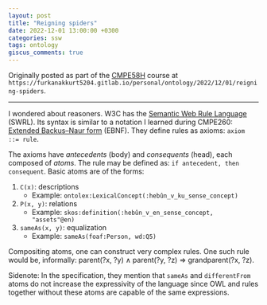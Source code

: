```yaml
---
layout: post
title: "Reigning spiders"
date: 2022-12-01 13:00:00 +0300
categories: ssw
tags: ontology
giscus_comments: true
---
```


Originally posted as part of the [CMPE58H](https://cmpe.boun.edu.tr/courses/cmpe58h) course at `https://furkanakkurt5204.gitlab.io/personal/ontology/2022/12/01/reigning-spiders`.

---

I wondered about reasoners. W3C has the [Semantic Web Rule Language](https://www.w3.org/Submission/SWRL) (SWRL). Its syntax is similar to a notation I learned during CMPE260: [Extended Backus–Naur form](https://en.wikipedia.org/wiki/Extended_Backus%E2%80%93Naur_form) (EBNF). They define rules as axioms: `axiom ::= rule`.

The axioms have _antecedents_ (body) and _consequents_ (head), each composed of _atoms_. The rule may be defined as: `if antecedent, then consequent`. Basic atoms are of the forms:

1. `C(x)`: descriptions
    - Example: `ontolex:LexicalConcept(:hebûn_v_ku_sense_concept)`
2. `P(x, y)`: relations
    - Example: `skos:definition(:hebûn_v_en_sense_concept, "assets"@en)`
3. `sameAs(x, y)`: equalization
    - Example: `sameAs(foaf:Person, wd:Q5)`

Compositing atoms, one can construct very complex rules. One such rule would be, informally: parent(?x, ?y) ∧ parent(?y, ?z) ⇒ grandparent(?x, ?z).

Sidenote: In the specification, they mention that `sameAs` and `differentFrom` atoms do not increase the expressivity of the language since OWL and rules together without these atoms are capable of the same expressions.
